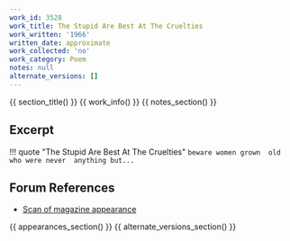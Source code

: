 ```yaml
---
work_id: 3528
work_title: The Stupid Are Best At The Cruelties
work_written: '1966'
written_date: approximate
work_collected: 'no'
work_category: Poem
notes: null
alternate_versions: []
---
```


{{ section_title() }}
{{ work_info() }}
{{ notes_section() }}
## Excerpt
!!! quote "The Stupid Are Best At The Cruelties"
    ```
    beware women grown 
    old
    who were never 
    anything but...
    ```

## Forum References
- [Scan of magazine appearance](https://bukowskiforum.com/showthread.php?t=2741)

{{ appearances_section() }}
{{ alternate_versions_section() }}